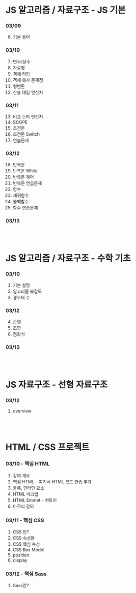 # JS 알고리즘 / 자료구조 - JS 기본 

### 03/09 
  6. 기본 용어

### 03/10 
  7. 변수/상수 
  8. 자료형 
  9. 객체 타입
  10. 객체 복사 문제점  
  11. 형변환
  12. 산술 대입 연산자

### 03/11
  13. 비교 논리 연산자
  14. SCOPE 
  15. 조건문
  16. 조건문 Switch
  17. 연습문제

### 03/12
  18. 반복문
  19. 반복문 While
  20. 반복문 제어
  21. 반복문 연습문제
  22. 함수
  23. 재귀함수
  24. 콜백함수
  25. 함수 연습문제

### 03/13
  


<br>
<br>

# JS 알고리즘 / 자료구조 - 수학 기초

### 03/10
  1. 기본 설명
  2. 알고리즘 복잡도
  3. 경우의 수 

### 03/12
  4. 순열
  5. 조합
  6. 점화식

### 03/13


<br>
<br>

# JS 자료구조 - 선형 자료구조

### 03/12
  1. overview


<br>
<br>

# HTML / CSS 프로젝트

### 03/10 - 핵심 HTML
  1. 강의 개요
  2. 핵심 HTML - 여기서 HTML 코드 연습 추가
  3. 블록, 인라인 요소
  4. HTML 마크업
  5. HTML Emmet - 치트키
  6. 마무리 강의

### 03/11 - 핵심 CSS
  1. CSS 란?
  2. CSS 속성들
  3. CSS 핵심 속성
  4. CSS Box Model
  5. position
  6. display
  
### 03/12 - 핵심 Sass
  1. Sass란?  
